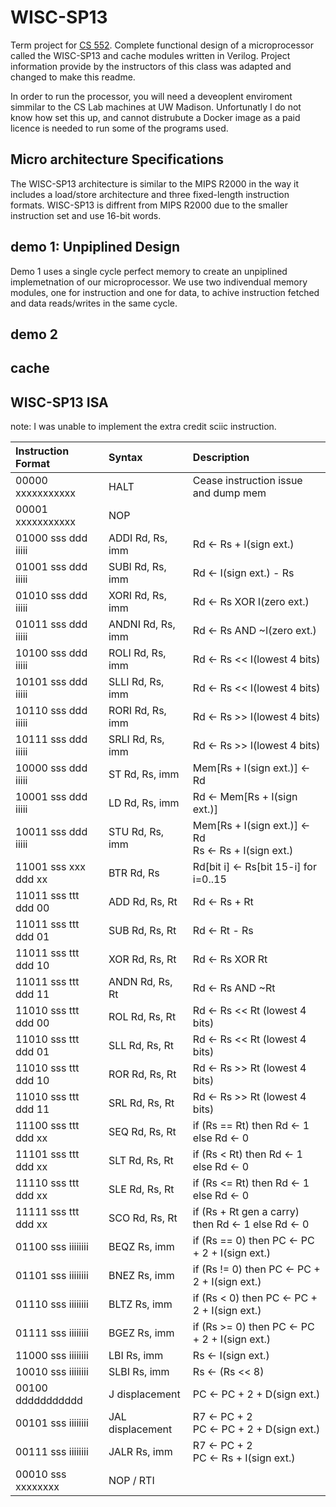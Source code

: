 # WISC-SP13
Term project for [CS 552](http://pages.cs.wisc.edu/~karu/courses/cs552/fall2020/wiki/index.php/Main/HomePage). Complete functional design of a microprocessor called the WISC-SP13 and cache modules written in Verilog. Project information provide by the instructors of this class was adapted and changed to make this readme.

In order to run the processor, you will need a deveoplent enviroment simmilar to the CS Lab machines at UW Madison. Unfortunatly I do not know how set this up, and cannot distrubute a Docker image as a paid licence is needed to run some of the programs used.

## Micro architecture Specifications
The WISC-SP13 architecture is similar to the MIPS R2000 in the way it includes a load/store architecture and three fixed-length instruction formats. WISC-SP13 is diffrent from MIPS R2000 due to the smaller instruction set and use 16-bit words.

## demo 1: Unpiplined Design
Demo 1 uses a single cycle perfect memory to create an unpiplined implemetnation of our microprocessor. We use two indivendual memory modules, one for instruction and one for data, to achive instruction fetched and data reads/writes in the same cycle.

## demo 2

## cache

## WISC-SP13 ISA
note: I was unable to implement the extra credit sciic instruction.

| Instruction Format   | Syntax            | Description |
| :--                  | :--               | :-- |
| 00000 xxxxxxxxxxx    | HALT              | Cease instruction issue and dump mem |
| 00001 xxxxxxxxxxx    | NOP               |  |
| 01000 sss ddd iiiii  | ADDI Rd, Rs, imm  | Rd &#8592; Rs + I(sign ext.) |
| 01001 sss ddd iiiii  | SUBI Rd, Rs, imm  | Rd &#8592; I(sign ext.) - Rs |
| 01010 sss ddd iiiii  | XORI Rd, Rs, imm  | Rd &#8592; Rs XOR I(zero ext.) |
| 01011 sss ddd iiiii  | ANDNI Rd, Rs, imm | Rd &#8592; Rs AND ~I(zero ext.) |
| 10100 sss ddd iiiii  | ROLI Rd, Rs, imm  | Rd &#8592; Rs << I(lowest 4 bits) |
| 10101 sss ddd iiiii  | SLLI Rd, Rs, imm  | Rd &#8592; Rs << I(lowest 4 bits) |
| 10110 sss ddd iiiii  | RORI Rd, Rs, imm  | Rd &#8592; Rs >> I(lowest 4 bits) |
| 10111 sss ddd iiiii  | SRLI Rd, Rs, imm  | Rd &#8592; Rs >> I(lowest 4 bits) |
| 10000 sss ddd iiiii  | ST Rd, Rs, imm    | Mem[Rs + I(sign ext.)] &#8592; Rd |
| 10001 sss ddd iiiii  | LD Rd, Rs, imm    | Rd &#8592; Mem[Rs + I(sign ext.)] |
| 10011 sss ddd iiiii  | STU Rd, Rs, imm   | Mem[Rs + I(sign ext.)] &#8592; Rd<br />Rs &#8592; Rs + I(sign ext.) |
| 11001 sss xxx ddd xx | BTR Rd, Rs        | Rd[bit i] &#8592; Rs[bit 15-i] for i=0..15 |
| 11011 sss ttt ddd 00 | ADD Rd, Rs, Rt    | Rd &#8592; Rs + Rt |
| 11011 sss ttt ddd 01 | SUB Rd, Rs, Rt    | Rd &#8592; Rt - Rs |
| 11011 sss ttt ddd 10 | XOR Rd, Rs, Rt    | Rd &#8592; Rs XOR Rt |
| 11011 sss ttt ddd 11 | ANDN Rd, Rs, Rt   | Rd &#8592; Rs AND ~Rt |
| 11010 sss ttt ddd 00 | ROL Rd, Rs, Rt    | Rd &#8592; Rs << Rt (lowest 4 bits) |
| 11010 sss ttt ddd 01 | SLL Rd, Rs, Rt    | Rd &#8592; Rs << Rt (lowest 4 bits) |
| 11010 sss ttt ddd 10 | ROR Rd, Rs, Rt    | Rd &#8592; Rs >> Rt (lowest 4 bits) |
| 11010 sss ttt ddd 11 | SRL Rd, Rs, Rt    | Rd &#8592; Rs >> Rt (lowest 4 bits) |
| 11100 sss ttt ddd xx | SEQ Rd, Rs, Rt    | if (Rs == Rt) then Rd &#8592; 1 else Rd &#8592; 0 |
| 11101 sss ttt ddd xx | SLT Rd, Rs, Rt    | if (Rs < Rt) then Rd &#8592; 1 else Rd &#8592; 0 |
| 11110 sss ttt ddd xx | SLE Rd, Rs, Rt    | if (Rs <= Rt) then Rd &#8592; 1 else Rd &#8592; 0 |
| 11111 sss ttt ddd xx | SCO Rd, Rs, Rt    | if (Rs + Rt gen a carry) then Rd &#8592; 1 else Rd &#8592; 0 |
| 01100 sss iiiiiiii   | BEQZ Rs, imm      | if (Rs == 0) then PC &#8592; PC + 2 + I(sign ext.) |
| 01101 sss iiiiiiii   | BNEZ Rs, imm      | if (Rs != 0) then PC &#8592; PC + 2 + I(sign ext.) |
| 01110 sss iiiiiiii   | BLTZ Rs, imm      | if (Rs < 0) then PC &#8592; PC + 2 + I(sign ext.) |
| 01111 sss iiiiiiii   | BGEZ Rs, imm      | if (Rs >= 0) then PC &#8592; PC + 2 + I(sign ext.) |
| 11000 sss iiiiiiii   | LBI Rs, imm       | Rs &#8592; I(sign ext.) |
| 10010 sss iiiiiiii   | SLBI Rs, imm      | Rs &#8592; (Rs << 8) |
| 00100 ddddddddddd    | J displacement    | PC &#8592; PC + 2 + D(sign ext.) |
| 00101 sss iiiiiiii   | JAL displacement  | R7 &#8592; PC + 2<br />PC &#8592; PC + 2 + D(sign ext.) |
| 00111 sss iiiiiiii   | JALR Rs, imm      | R7 &#8592; PC + 2<br />PC &#8592; Rs + I(sign ext.) |
| 00010 sss xxxxxxxx   | NOP / RTI         |  |